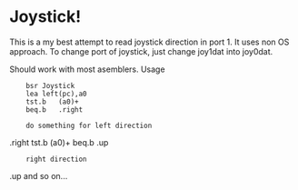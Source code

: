 # Joystick!

This is a my best attempt to read joystick direction in port 1. It uses non OS approach. To change
port of joystick, just change joy1dat into joy0dat.

Should work with most asemblers. Usage 

		bsr	Joystick
		lea	left(pc),a0
		tst.b	(a0)+
		beq.b	.right

		do something for left direction

.right		tst.b	(a0)+
		beq.b	.up

		right direction
.up
		and so on...

